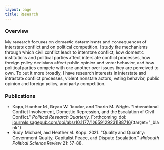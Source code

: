 ```yaml
---
layout: page
title: Research
---
```

### Overview
My research focuses on domestic determinants and consequences of interstate conflict and on political competition. I study the mechanisms through which civil conflict leads to interstate conflict, how domestic institutions and political parties affect interstate conflict processes, how foreign policy decisions affect public opinion and voter behavior, and how political parties compete with one another over issues they are perceived to own. To put it more broadly, I have research interests in interstate and intrastate conflict processes, violent nonstate actors, voting behavior, public opinion and foreign policy, and party competition. 

### Publications
- Kopp, Heather M., Bryce W. Reeder, and Thorin M. Wright. "International Conflict Involvement, Domestic Repression, and the Escalation of Civil Conflict." _Political Research Quarterly._ Forthcoming, doi: [journals.sagepub.com/doi/abs/10.1177/10659129231188716](https://journals.sagepub.com/doi/abs/10.1177/10659129231188716){:target="_blank"}.
- Rudy, Michael, and Heather M. Kopp. 2021. "Quality and Quantity: Government Quality, Capitalist Peace, and Dispute Escalation." _Midsouth Political Science Review_ 21: 57-88. 
